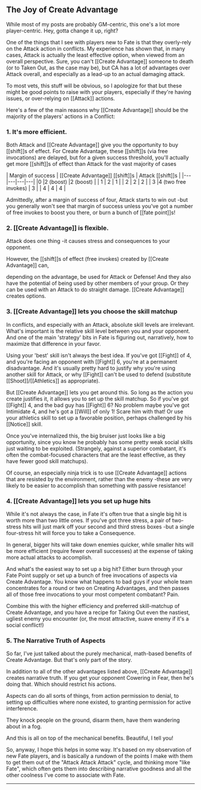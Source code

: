 ## The Joy of Create Advantage

While most of my posts are probably GM-centric, this one's a lot more player-centric. Hey, gotta change it up, right?

One of the things that I see with players new to Fate is that they overly-rely on the Attack action in conflicts. My experience has shown that, in many cases, Attack is actually the least effective option, when viewed from an overall perspective. Sure, you can't [[Create Advantage]] someone to death (or to Taken Out, as the case may be), but CA has a lot of advantages over Attack overall, and especially as a lead-up to an actual damaging attack.

To most vets, this stuff will be obvious, so I apologize for that but these might be good points to raise with your players, especially if they're having issues, or over-relying on [[Attack]] actions.

Here's a few of the main reasons why [[Create Advantage]] should be the majority of the players' actions in a Conflict:

### 1. It's more efficient.

Both Attack and [[Create Advantage]] give you the opportunity to buy [[shift]]s of effect. For Create Advantage, these [[shift]]s (via free invocations) are delayed, but for a given success threshold, you'll actually get more [[shift]]s of effect than Attack for the vast majority of cases

| Margin of success | [[Create Advantage]] [[shift]]s | Attack [[shift]]s |
|---|---|---|---|
|0 |2 (boost) |2 (boost) |
| 1 | 2 | 1 |
| 2 | 2 | 2 |
| 3 |4 (two free invokes) | 3 |
| 4 | 4 | 4 |

Admittedly, after a margin of success of four, Attack starts to win out -but you generally won't see that margin of success unless you've got a number of free invokes to boost you there, or burn a bunch of [[fate point]]s!

### 2. [[Create Advantage]] is flexible.

Attack does one thing -it causes stress and consequences to your opponent.

However, the [[shift]]s of effect (free invokes) created by [[Create Advantage]] can,

depending on the advantage, be used for Attack or Defense! And they also have the potential of being used by other members of your group. Or they can be used with an Attack to do straight damage. [[Create Advantage]] creates options.

### 3. [[Create Advantage]] lets you choose the skill matchup

In conflicts, and especially with an Attack, absolute skill levels are irrelevant. What's important is the relative skill level between you and your opponent. And one of the main 'strategy' bits in Fate is figuring out, narratively, how to maximize that difference in your favor.

Using your 'best' skill isn't always the best idea. If you've got [[Fight]] of 4, and you're facing an opponent with [[Fight]] 6, you're at a permanent disadvantage. And it's usually pretty hard to justify why you're using another skill for Attack, or why [[Fight]] can't be used to defend (substitute [[Shoot]]/[[Athletics]] as appropriate).

But [[Create Advantage]] lets you get around this. So long as the action you create justifies it, it allows you to set up the skill matchup. So if you've got [[Fight]] 4, and the bad guy has [[Fight]] 6? No problem maybe you've got Intimidate 4, and he's got a [[Will]] of only 1! Scare him with that! Or use your athletics skill to set up a favorable position, perhaps challenged by his [[Notice]] skill.

Once you've internalized this, the big bruiser just looks like a big opportunity, since you know he probably has some pretty weak social skills just waiting to be exploited. (Strangely, against a superior combatant, it's often the combat-focused characters that are the least effective, as they have fewer good skill matchups).

Of course, an especially ninja trick is to use [[Create Advantage]] actions that are resisted by the environment, rather than the enemy -these are very likely to be easier to accomplish than something with passive resistance!

### 4. [[Create Advantage]] lets you set up huge hits

While it's not always the case, in Fate it's often true that a single big hit is worth more than two little ones. If you've got three stress, a pair of two-stress hits will just mark off your second and third stress boxes -but a single four-stress hit will force you to take a Consequence.

In general, bigger hits will take down enemies quicker, while smaller hits will be more efficient (require fewer overall successes) at the expense of taking more actual attacks to accomplish.

And what's the easiest way to set up a big hit? Either burn through your Fate Point supply or set up a bunch of free invocations of aspects via Create Advantage. You know what happens to bad guys if your whole team concentrates for a round or two on Creating Advantages, and then passes all of those free invocations to your most competent combatant? Pain.

Combine this with the higher efficiency and preferred skill-matchup of Create Advantage, and you have a recipe for Taking Out even the nastiest, ugliest enemy you encounter (or, the most attractive, suave enemy if it's a social conflict!)

### 5. The Narrative Truth of Aspects

So far, I've just talked about the purely mechanical, math-based benefits of Create Advantage. But that's only part of the story.

In addition to all of the other advantages listed above, [[Create Advantage]] creates narrative truth. If you get your opponent Cowering in Fear, then he's doing that. Which should restrict his actions.

Aspects can do all sorts of things, from action permission to denial, to setting up difficulties where none existed, to granting permission for active interference.

They knock people on the ground, disarm them, have them wandering about in a fog.

And this is all on top of the mechanical benefits. Beautiful, I tell you!

So, anyway, I hope this helps in some way. It's based on my observation of new Fate players, and is basically a rundown of the points I make with them to get them out of the "Attack Attack Attack" cycle, and thinking more "like Fate", which often gets them into describing narrative goodness and all the other coolness I've come to associate with Fate.

---